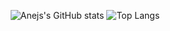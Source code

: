 <p align="center">
  <img src="https://github-readme-stats.vercel.app/api?username=AnejMajnik&show_icons=true&theme=ocean_dark&rank_icon=percentile" alt="Anejs's GitHub stats" style="margin-bottom: 20px;"/>
  <img src="https://github-readme-stats.vercel.app/api/top-langs/?username=AnejMajnik&layout=compact&theme=ocean_dark&langs_count=8" alt="Top Langs"/>
</p>
